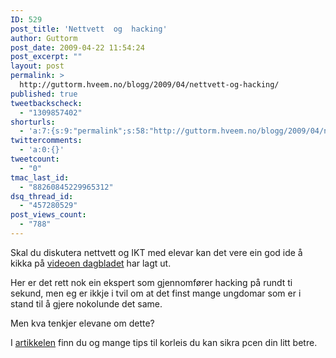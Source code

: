 ```yaml
---
ID: 529
post_title: 'Nettvett  og  hacking'
author: Guttorm
post_date: 2009-04-22 11:54:24
post_excerpt: ""
layout: post
permalink: >
  http://guttorm.hveem.no/blogg/2009/04/nettvett-og-hacking/
published: true
tweetbackscheck:
  - "1309857402"
shorturls:
  - 'a:7:{s:9:"permalink";s:58:"http://guttorm.hveem.no/blogg/2009/04/nettvett-og-hacking/";s:7:"tinyurl";s:25:"http://tinyurl.com/c2jcj3";s:4:"isgd";s:17:"http://is.gd/NQwo";s:5:"bitly";s:19:"http://bit.ly/YV5R4";s:5:"snipr";s:22:"http://snipr.com/jeozx";s:5:"snurl";s:22:"http://snurl.com/jeozx";s:7:"snipurl";s:24:"http://snipurl.com/jeozx";}'
twittercomments:
  - 'a:0:{}'
tweetcount:
  - "0"
tmac_last_id:
  - "88260845229965312"
dsq_thread_id:
  - "457280529"
post_views_count:
  - "788"
---
```

Skal du diskutera nettvett og IKT med elevar kan det vere ein god ide å kikka på <a href="http://www.dagbladet.no/2009/04/21/magasinet/datasikkerhet/hackere/hacking/informasjonsteknologi/5582119/">videoen dagbladet</a> har lagt ut.

Her er det rett nok ein ekspert som gjennomfører hacking på rundt ti sekund, men eg er ikkje i tvil om at det finst mange ungdomar som er i stand til å gjere nokolunde det same.

Men kva tenkjer elevane om dette?

I <a href="http://www.dagbladet.no/2009/04/21/magasinet/datasikkerhet/hackere/hacking/informasjonsteknologi/5582119/">artikkelen</a> finn du og mange tips til korleis du kan sikra pcen din litt betre.